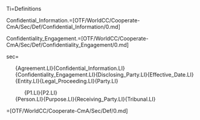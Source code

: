 Ti=Definitions

Confidential_Information.=[OTF/WorldCC/Cooperate-CmA/Sec/Def/Confidential_Information/0.md]

Confidentiality_Engagement.=[OTF/WorldCC/Cooperate-CmA/Sec/Def/Confidentiality_Engagement/0.md]

sec=<ul type="none">{Agreement.LI}{Confidential_Information.LI}{Confidentiality_Engagement.LI}{Disclosing_Party.LI}{Effective_Date.LI}{Entity.LI}{Legal_Proceeding.LI}{Party.LI}<ol>{P1.LI}{P2.LI}</ol>{Person.LI}{Purpose.LI}{Receiving_Party.LI}{Tribunal.LI}</ul>

=[OTF/WorldCC/Cooperate-CmA/Sec/Def/0.md]
